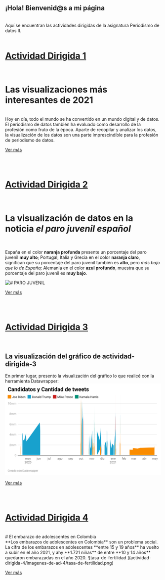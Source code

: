 ## ¡Hola! Bienvenid@s a mi página
<br>
Aquí se encuentran las actividades dirigidas de la asignatura Periodismo de datos II.

<br>
<br>

# [Actividad Dirigida 1](actividad-dirigida-1.md)

<br>

# Las visualizaciones más interesantes de 2021 
<br>
Hoy en día, todo el mundo se ha convertido en un mundo digital y de datos. El periodismo de datos también ha evaluado como desarrollo de la profesión como fruto de la época. 
Aparte de recopilar y analizar los datos, la visualización de los datos son una parte imprescindible para la profesión de periodismo de datos. 

[Ver más](actividad-dirigida-1.md)


<br>
<br>

# [Actividad Dirigida 2](actividad-dirigida-2.md)


<br>

# La visualización de datos en la noticia *el paro juvenil español*

<br>

España en el color **naranja profunda** presente un porcentaje del paro juvenil **muy alto**; Portugal, Italia y Grecia en el color **naranja claro**, significan que su porcentaje del paro juvenil también es **alto**, pero *más bajo que lo de España;* Alemania en el color **azul profundo**, muestra que su porcentaje del paro juvenil es **muy bajo**.


![# PARO JUVENIL](https://phantom-elmundo.unidadeditorial.es/2696f6eefa4792f62ed2b6a4d823bafa/f/jpg/assets/multimedia/imagenes/2021/11/10/16365199153485.jpg)

[Ver más](actividad-dirigida-2.md)


<br>
<br>

# [Actividad Dirigida 3](actividad-dirigida-3.md)
<br>

## La visualización del gráfico de actividad-dirigida-3

En primer lugar, presento la visualización del gráfico lo que realicé con la herramienta Datawrapper:
![imagenes](imagenes/candidatos-cantidad-tweets.png)

[Ver más](actividad-dirigida-3.md)

<br>
<br>

# [Actividad Dirigida 4](actividad-dirigida-4/actividad-dirigida-4.md)
<br>
# El embarazo de adolescentes en Colombia 
<br>
**Los embarazos de adolescentes en Colombia** son un problema social. La cifra de los embarazos en adolescentes **entre 15 y 19 años** ha vuelto a subir en el año 2021, y ahy **1.721 niñas** de entre **10 y 14 años** quedaron embarazadas en el año 2020.
![tasa-de-fertilidad ](actividad-dirigida-4/imagenes-de-ad-4/tasa-de-fertilidad.png)

[Ver más](actividad-dirigida-4/actividad-dirigida-4.md)
